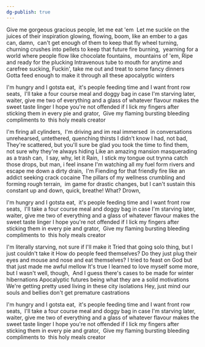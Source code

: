 ```yaml
---
dg-publish: true
---
```

Give me gorgeous gracious people, let me eat 'em 
Let me suckle on the juices of their inspiration glowing, flowing, boom,
like an ember to a gas can, damn, 
can't get enough of them to keep that fly wheel turning, 
churning crushes into pellets to keep that future fire burning, 
yearning for a world where people flow like chocolate fountains, 
mountains of 'em,
Ripe and ready for the plucking
Intravenous tube to mouth for anytime and carefree sucking,
Fuckin', take me out and treat to some fancy dinners
Gotta feed enough to make it through all these apocalyptic winters

I'm hungry and I gotsta eat, 
it's people feeding time and I want front row seats, 
I'll take a four course meal and doggy bag in case I'm starving later, 
waiter, give me two of everything and a glass of whatever flavour makes the sweet taste linger
I hope you're not offended if I lick my fingers after sticking them in every pie and grator, 
Give my flaming bursting bleeding compliments to  this holy meals creator

I'm firing all cylinders, 
I'm driving and im real immersed 
in conversations unrehearsed, untethered, quenching thirsts I didn't know I had, not bad, 
They're scattered, but you'll sure be glad you took the time to find them, 
not sure why they're always hiding
Like an amazing mansion masquerading as a trash can, 
I say, why, let it Rain, 
I stick my tongue out trynna catch those drops, but man, i feel insane
I'm watching all my fuel form rivers and escape me down a dirty drain, 
I'm Fiending for that friendly fire like an addict seeking crack cocaine
The pillars of my wellness crumbling and forming rough terrain, 
im game for drastic changes, but I can't sustain this constant up and down, quick, breathe! What? Drown, 
 
I'm hungry and I gotsta eat, 
it's people feeding time and I want front row seats, 
I'll take a four course meal and doggy bag in case I'm starving later, 
waiter, give me two of everything and a glass of whatever flavour makes the sweet taste linger
I hope you're not offended if I lick my fingers after sticking them in every pie and grator, 
Give my flaming bursting bleeding compliments to  this holy meals creator
 
I'm literally starving, not sure if I'll make it
Tried that going solo thing, but I just couldn't take it
How do people feed themselves?
Do they just plug their eyes and mouse and nose and eat themselves?
I tried to feast on God but that just made me awful mellow
It's true I learned to love myself some more, but I wasn't well, though, 
And I guess there's cases to be made for winter hibernations
Apocalyptic futures being what they are a solid motivations
We're getting pretty used living in these city isolations
Hey, just mind our souls and bellies don't get premature castrations
  
I'm hungry and I gotsta eat, 
it's people feeding time and I want front row seats, 
I'll take a four course meal and doggy bag in case I'm starving later, 
waiter, give me two of everything and a glass of whatever flavour makes the sweet taste linger
I hope you're not offended if I lick my fingers after sticking them in every pie and grator, 
Give my flaming bursting bleeding compliments to  this holy meals creator 
